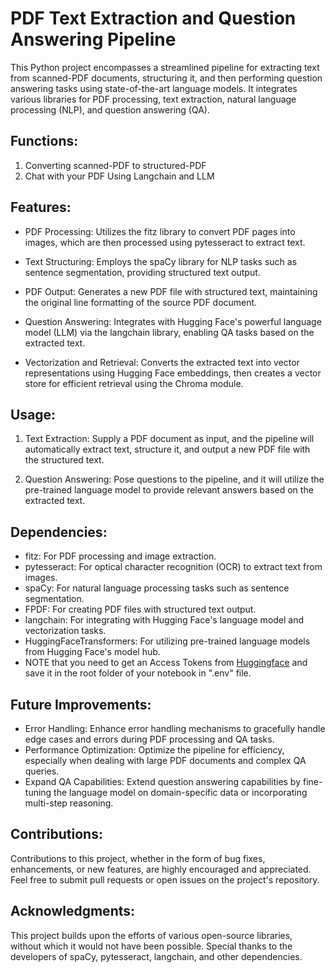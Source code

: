 # PDF Text Extraction and Question Answering Pipeline

This Python project encompasses a streamlined pipeline for extracting text from scanned-PDF documents, structuring it, and then performing question answering tasks using state-of-the-art language models.
It integrates various libraries for PDF processing, text extraction, natural language processing (NLP), and question answering (QA). 

## Functions:

1. Converting scanned-PDF to structured-PDF
2. Chat with your PDF Using Langchain and LLM

## Features:

- PDF Processing: Utilizes the fitz library to convert PDF pages into images, which are then processed using pytesseract to extract text.

- Text Structuring: Employs the spaCy library for NLP tasks such as sentence segmentation, providing structured text output.

- PDF Output: Generates a new PDF file with structured text, maintaining the original line formatting of the source PDF document.

- Question Answering: Integrates with Hugging Face's powerful language model (LLM) via the langchain library, enabling QA tasks based on the extracted text.

- Vectorization and Retrieval: Converts the extracted text into vector representations using Hugging Face embeddings, then creates a vector store for efficient retrieval using the Chroma module.

## Usage:

1. Text Extraction: Supply a PDF document as input, and the pipeline will automatically extract text, structure it, and output a new PDF file with the structured text.

2. Question Answering: Pose questions to the pipeline, and it will utilize the pre-trained language model to provide relevant answers based on the extracted text.

## Dependencies:

- fitz: For PDF processing and image extraction.
- pytesseract: For optical character recognition (OCR) to extract text from images.
- spaCy: For natural language processing tasks such as sentence segmentation.
- FPDF: For creating PDF files with structured text output.
- langchain: For integrating with Hugging Face's language model and vectorization tasks.
- HuggingFaceTransformers: For utilizing pre-trained language models from Hugging Face's model hub.
- NOTE that you need to get an Access Tokens from [Huggingface](https://huggingface.co/) and save it in the root folder of your notebook in ".env" file.

## Future Improvements:

- Error Handling: Enhance error handling mechanisms to gracefully handle edge cases and errors during PDF processing and QA tasks.
- Performance Optimization: Optimize the pipeline for efficiency, especially when dealing with large PDF documents and complex QA queries.
- Expand QA Capabilities: Extend question answering capabilities by fine-tuning the language model on domain-specific data or incorporating multi-step reasoning.

## Contributions:

Contributions to this project, whether in the form of bug fixes, enhancements, or new features, are highly encouraged and appreciated. Feel free to submit pull requests or open issues on the project's repository.

## Acknowledgments:

This project builds upon the efforts of various open-source libraries, without which it would not have been possible. Special thanks to the developers of spaCy, pytesseract, langchain, and other dependencies.
